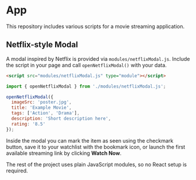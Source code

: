 # App

This repository includes various scripts for a movie streaming application.

## Netflix-style Modal

A modal inspired by Netflix is provided via `modules/netflixModal.js`. Include the script in your page and call `openNetflixModal()` with your data.

```html
<script src="modules/netflixModal.js" type="module"></script>
```

```javascript
import { openNetflixModal } from './modules/netflixModal.js';

openNetflixModal({
  imageSrc: 'poster.jpg',
  title: 'Example Movie',
  tags: ['Action', 'Drama'],
  description: 'Short description here',
  rating: '8.5'
});
```

Inside the modal you can mark the item as seen using the checkmark button, save
it to your watchlist with the bookmark icon, or launch the first available
streaming link by clicking **Watch Now**.

The rest of the project uses plain JavaScript modules, so no React setup is required.
